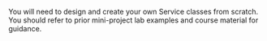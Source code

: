 You will need to design and create your own Service classes from scratch.
You should refer to prior mini-project lab examples and course material for guidance.